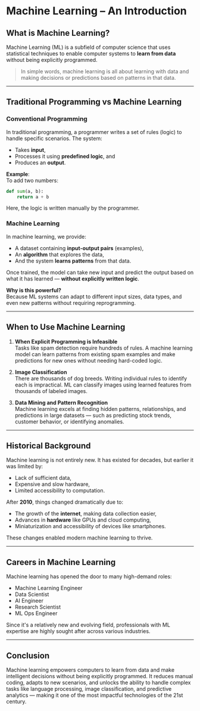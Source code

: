 # Machine Learning – An Introduction

## What is Machine Learning?

Machine Learning (ML) is a subfield of computer science that uses statistical techniques to enable computer systems to **learn from data** without being explicitly programmed.

> In simple words, machine learning is all about learning with data and making decisions or predictions based on patterns in that data.

---

## Traditional Programming vs Machine Learning

### Conventional Programming

In traditional programming, a programmer writes a set of rules (logic) to handle specific scenarios. The system:
- Takes **input**,
- Processes it using **predefined logic**, and
- Produces an **output**.

**Example**:  
To add two numbers:
```python
def sum(a, b):
    return a + b
```

Here, the logic is written manually by the programmer.

### Machine Learning

In machine learning, we provide:
- A dataset containing **input-output pairs** (examples),
- An **algorithm** that explores the data,
- And the system **learns patterns** from that data.

Once trained, the model can take new input and predict the output based on what it has learned — **without explicitly written logic**.

**Why is this powerful?**  
Because ML systems can adapt to different input sizes, data types, and even new patterns without requiring reprogramming.

---

## When to Use Machine Learning

1. **When Explicit Programming is Infeasible**  
   Tasks like spam detection require hundreds of rules. A machine learning model can learn patterns from existing spam examples and make predictions for new ones without needing hard-coded logic.

2. **Image Classification**  
   There are thousands of dog breeds. Writing individual rules to identify each is impractical. ML can classify images using learned features from thousands of labeled images.

3. **Data Mining and Pattern Recognition**  
   Machine learning excels at finding hidden patterns, relationships, and predictions in large datasets — such as predicting stock trends, customer behavior, or identifying anomalies.

---

## Historical Background

Machine learning is not entirely new. It has existed for decades, but earlier it was limited by:
- Lack of sufficient data,
- Expensive and slow hardware,
- Limited accessibility to computation.

After **2010**, things changed dramatically due to:
- The growth of the **internet**, making data collection easier,
- Advances in **hardware** like GPUs and cloud computing,
- Miniaturization and accessibility of devices like smartphones.

These changes enabled modern machine learning to thrive.

---

## Careers in Machine Learning

Machine learning has opened the door to many high-demand roles:
- Machine Learning Engineer
- Data Scientist
- AI Engineer
- Research Scientist
- ML Ops Engineer

Since it's a relatively new and evolving field, professionals with ML expertise are highly sought after across various industries.

---

## Conclusion

Machine learning empowers computers to learn from data and make intelligent decisions without being explicitly programmed. It reduces manual coding, adapts to new scenarios, and unlocks the ability to handle complex tasks like language processing, image classification, and predictive analytics — making it one of the most impactful technologies of the 21st century.
